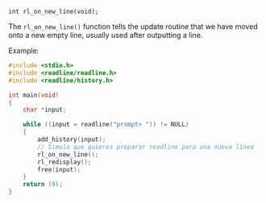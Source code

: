 `int rl_on_new_line(void);`

The `rl_on_new_line()` function tells the update routine that we have moved onto a new empty line, usually used after outputting a line.

Example:
```c
#include <stdio.h>
#include <readline/readline.h>
#include <readline/history.h>

int main(void)
{
    char *input;

    while ((input = readline("prompt> ")) != NULL)
    {
        add_history(input);
        // Simula que quieres preparar readline para una nueva línea
        rl_on_new_line();
        rl_redisplay();
        free(input);
    }
    return (0);
}
```
